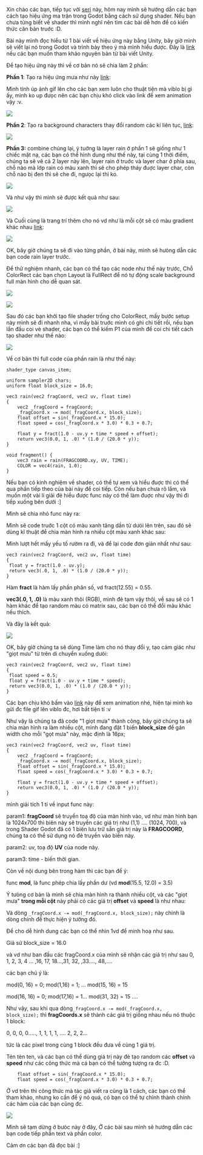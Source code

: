 Xin chào các bạn, tiếp tục vởi [seri](https://viblo.asia/s/hoc-godot-shader-qua-cac-vi-du-aQZRb84dZvx) này, hôm nay mình sẽ hướng dẫn các bạn cách tạo hiệu ứng ma trận trong Godot bằng cách sử dụng shader.
Nếu bạn chưa từng biết về shader thì mình nghĩ nên tìm các bài dễ hơn để có kiến thức căn bản truớc :D.

Bài này mình đọc hiểu từ 1 bài viết về hiệu ứng này bằng Unity, bây giờ mình sẽ viết lại nó trong Godot và trình bày theo ý mà mình hiểu được. Đây là [link](https://shahriyarshahrabi.medium.com/shader-studies-matrix-effect-3d2ead3a84c5) nếu các bạn muốn tham khảo nguyên bản từ bài viết Unity. 

Để tạo hiệu ứng này thì về cơ bản  nó sẽ chia làm 2 phần:

**Phần 1**: Tạo ra hiệu ứng mưa như này [link](https://thumbs.gfycat.com/ApprehensiveVerifiableLeopard-mobile.mp4):

Mình tính úp ảnh gif lên cho các bạn xem luôn cho thuật tiện mà viblo bị gì ấy, mình ko up đưọc nên các bạn chịu khó click vào link để xem animation vậy :v.

![](https://images.viblo.asia/2a21619e-03cc-443d-8b2c-e4f239c3a2ea.png)

**Phần 2**: Tạo ra background characters thay đổi random các kí liên tục, [link](https://thumbs.gfycat.com/BlankAdmirableCarpenterant-mobile.mp4):

![](https://images.viblo.asia/5498c77f-fa7b-47b9-a824-454cf6e3d296.png)

**Phần 3:** combine chúng lại, ý tuởng là layer rain ở phần 1 sẽ giống như 1 chiếc mặt nạ, các bạn có thể hình dung như thế này, tại cùng 1 thời điểm, chúng ta sẽ vẽ cả 2 layer này lên, layer rain ở truớc và layer char ở phía sau, chỗ nào mà lớp rain có màu xanh thì sẽ cho phép tháy đuợc layer char, còn chỗ nào bị đen thì sẽ che đi, ngưọc lại thì ko.

![](https://images.viblo.asia/4a5a094f-ef2f-486f-8820-520f1d502ab3.png)

Và như vậy thì mình sẽ được kết quả như sau:

![](https://images.viblo.asia/a5aefb19-80ef-4b73-813a-0ee701d7e744.png)

Và Cuối cùng là trang trí thêm cho nó vd như là mỗi cột sẽ có màu gradient khác nhau [link](https://thumbs.gfycat.com/CarelessDarlingGavial-mobile.mp4):

![](https://images.viblo.asia/c504fce4-143d-4b92-9934-1daabece8de5.png)

OK, bây giờ chúng ta sẽ đi vào từng phần, ở bài này, mình sẽ hưóng dẫn các bạn code rain layer trước.

Để thử nghiệm nhanh, các bạn có thể tạo các node như thế này trước, Chỗ ColorRect các bạn chọn Layout là FullRect để nó tự động scale background full màn hình cho dễ quan sát.

![](https://images.viblo.asia/de62f969-dc94-47ad-99a3-b7bc06069eba.png)

![](https://images.viblo.asia/95c43dc4-ecd1-4bb5-a143-0f58e3035ead.png)

Sau đó các bạn khởi tạo file shader trống cho ColorRect, mấy bước setup này mình sẽ đi nhanh nha, vì mấy bài truớc mình có ghi chi tiết rồi, nếu bạn lần đầu coi vè shader, các bạn có thể kiếm P1 của mình để coi chi tiết cách tạo shader như thế nào:

![](https://images.viblo.asia/72683386-8797-4d9d-ab56-a4fa215daddc.png)

Về cơ bản thì full code của phần rain là như thế này:

```
shader_type canvas_item;

uniform sampler2D chars;
uniform float block_size = 16.0;

vec3 rain(vec2 fragCoord, vec2 uv, float time)
{
	vec2 _fragCoord = fragCoord;
	_fragCoord.x -= mod(_fragCoord.x, block_size);
	float offset = sin(_fragCoord.x * 15.0);
	float speed = cos(_fragCoord.x * 3.0) * 0.3 + 0.7;
	
	float y = fract(1.0 - uv.y + time * speed + offset);
	return vec3(0.0, 1, .0) * (1.0 / (20.0 * y));
}

void fragment() {
	vec3 rain = rain(FRAGCOORD.xy, UV, TIME);
	COLOR = vec4(rain, 1.0);
}
```

Nếu bạn có kinh nghiệm về shader, có thể tự xem và hiểu đuợc thì có thể qua phần tiếp theo của bài này để coi tiếp. Còn nếu bạn chưa rõ lắm, và muốn một vài lí giải đẻ hiểu được func này có thể làm đuợc như vậy thì đi tiếp xuống bên dưới :]

Mình sẽ chia nhỏ func này ra:

Mình sẽ code truớc 1 cột có màu xanh tăng dần từ dưói lên trên, sau đó sẽ dùng kĩ thuật để chia màn hình ra nhiều cột màu xanh khác sau:

Mình lượt hết mấy yếu tố rườm ra đi, và để lại code đơn giản nhất như sau:

```
vec3 rain(vec2 fragCoord, vec2 uv, float time)
{
 float y = fract(1.0 - uv.y);
 return vec3(.0, 1, .0) * (1.0 / (20.0 * y));
}
```

Hàm **fract** là hàm lấy phần phân số, vd fract(12.55) = 0.55.

**vec3(.0, 1, .0)** là màu xanh thôi (RGB), mình đẻ tạm vậy thôi, về sau sẽ có 1 hàm khác để tạo random màu có matrix sau, các bạn có thể đổi màu khác nếu thích.

Và đây là kết quả:

![](https://images.viblo.asia/b2b96eee-dc70-49d9-93c3-44eae7152991.png)

OK, bây giờ chúng ta sẽ dùng Time làm cho nó thay đổi y, tạo cảm giác như "giọt mưu" từ trên di chuyển xuống dưói:

```
vec3 rain(vec2 fragCoord, vec2 uv, float time)
{
 float speed = 0.5;
 float y = fract(1.0 - uv.y + time * speed);
 return vec3(0.0, 1, .0) * (1.0 / (20.0 * y));
}
```

Các bạn chịu khó bấm vào [link](https://thumbs.gfycat.com/UnevenThickArrowworm-mobile.mp4) này để xem animation nhé, hiện tại mình ko gửi đc file gif lên viblo đc, hơi bất tiện tí :v 

Như vậy là chúng ta đã code "1 giọt mưa" thành công, bây giờ chúng ta sê chia màn hình ra làm nhiều cột, mình đang đặt 1 biến **block_size** để gán width cho mỗi "gọt mưa" này, mặc định là 16px;

```
vec3 rain(vec2 fragCoord, vec2 uv, float time)
{
	vec2 _fragCoord = fragCoord;
	_fragCoord.x -= mod(_fragCoord.x, block_size);
	float offset = sin(_fragCoord.x * 15.0);
	float speed = cos(_fragCoord.x * 3.0) * 0.3 + 0.7;
	
	float y = fract(1.0 - uv.y + time * speed + offset);
	return vec3(0.0, 1, .0) * (1.0 / (20.0 * y));
}
```

mình giải tích 1 tí về input func này:

param1: **fragCoord** sẽ truyển toạ độ của màn hình vào, vd như màn hình bạn là 1024x700 thì biên này sẽ truyền các giá trị như (1,1) .... (1024, 700), và trong Shader Godot đã có 1 biên lưu trữ sẵn giá trị này là **FRAGCOORD**, chúng ta có thể sử dụng nó đẻ truyền vào biến này.

param2: uv, toạ độ **UV** của node này.

param3: time - biến thời gian.

Còn về nội dung bên trong hàm thì các bạn để ý:

func **mod**, là func phép chia lấy phần dư (vd **mod**(15.5, 12.0) = 3.5)

Ý tưỏng cơ bản là mình sẽ chia màn hình ra thành nhiều cột, và các "giọt mưa" **trong mỗi cột** này phải có các giá trị **offset** và **speed** là như nhau:

Và dòng `_fragCoord.x -= mod(_fragCoord.x, block_size);` này chính là dòng chính để thực hiện ý tưởng đó.

Để cho dễ hình dung các bạn có thể nhìn 1vd để minh hoạ như sau.

Giả sử block_size = 16.0

và vd như ban đầu các fragCoord.x của mình sẽ nhận các giá trị như sau 0, 1, 2, 3, 4 ... ,16, 17, 18...,31, 32, ,33...., 48,....

các bạn chú ý là:

mod(0, 16) = 0; mod(1,16) = 1; ... mod(15, 16) = 15

mod(16, 16) = 0; mod(17,16) = 1... mod(31, 32) = 15
....

Như vậy, sau khi qua dòng`_fragCoord.x -= mod(_fragCoord.x, block_size);` thì **fragCoords.x** sẽ thành các giá trị giống nhau nếu nó thuộc 1 block:

0, 0, 0, 0....., 1, 1, 1, 1, .... 2, 2, 2...

tức là các pixel trong cùng 1 block đều đưa về cùng 1 giá trị.

Tén tèn ten, và các bạn có thể dùng giá trị này đẻ tạo random các **offset** và **speed** như các công thức mà cá bạn có thể tưởng tượng ra đc :D.

```
	float offset = sin(_fragCoord.x * 15.0);
	float speed = cos(_fragCoord.x * 3.0) * 0.3 + 0.7;
```

Ở vd trên thì công thức mà tác giả viết ra cũng là 1 cách, các bạn có thể tham khảo, nhưng ko cần để ý nó quá, có bạn có thể tự chỉnh thành chính các hàm của các bạn cũng đc.

![](https://images.viblo.asia/2a21619e-03cc-443d-8b2c-e4f239c3a2ea.png)

Mình sẽ tạm dừng ở bưóc này ở đây, Ở các bài sau mình sẽ hướng dẫn các bạn code tiếp phần text và phần color.

Cảm ơn các bạn đã đọc bài :]